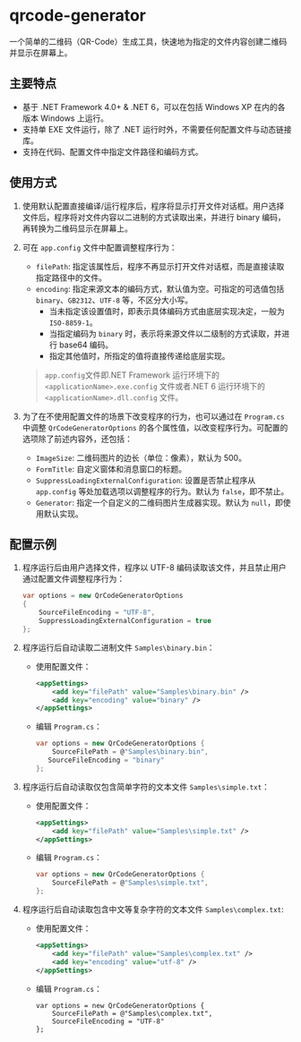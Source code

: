 # qrcode-generator

一个简单的二维码（QR-Code）生成工具，快速地为指定的文件内容创建二维码并显示在屏幕上。

## 主要特点

- 基于 .NET Framework 4.0+ & .NET 6，可以在包括 Windows XP 在内的各版本 Windows 上运行。
- 支持单 EXE 文件运行，除了 .NET 运行时外，不需要任何配置文件与动态链接库。
- 支持在代码、配置文件中指定文件路径和编码方式。

## 使用方式

1. 使用默认配置直接编译/运行程序后，程序将显示打开文件对话框。用户选择文件后，程序将对文件内容以二进制的方式读取出来，并进行 binary 编码，再转换为二维码显示在屏幕上。

2. 可在 `app.config` 文件中配置调整程序行为：

   - `filePath`: 指定该属性后，程序不再显示打开文件对话框，而是直接读取指定路径中的文件。
   - `encoding`: 指定来源文本的编码方式，默认值为空。可指定的可选值包括 `binary`、`GB2312`、`UTF-8` 等，不区分大小写。
     - 当未指定该设置值时，即表示具体编码方式由底层实现决定，一般为 `ISO-8859-1`。
     - 当指定编码为 `binary` 时，表示将来源文件以二级制的方式读取，并进行 base64 编码。
     - 指定其他值时，所指定的值将直接传递给底层实现。

   > `app.config`文件即.NET Framework 运行环境下的 `<applicationName>.exe.config` 文件或者.NET 6 运行环境下的 `<applicationName>.dll.config` 文件。

3. 为了在不使用配置文件的场景下改变程序的行为，也可以通过在 `Program.cs` 中调整 `QrCodeGeneratorOptions` 的各个属性值，以改变程序行为。可配置的选项除了前述内容外，还包括：
   - `ImageSize`: 二维码图片的边长（单位：像素），默认为 500。
   - `FormTitle`: 自定义窗体和消息窗口的标题。
   - `SuppressLoadingExternalConfiguration`: 设置是否禁止程序从 `app.config` 等处加载选项以调整程序的行为。默认为 `false`，即不禁止。
   - `Generator`: 指定一个自定义的二维码图片生成器实现。默认为 `null`，即使用默认实现。


## 配置示例

1. 程序运行后由用户选择文件，程序以 UTF-8 编码读取该文件，并且禁止用户通过配置文件调整程序行为：

   ```csharp
   var options = new QrCodeGeneratorOptions
   {
       SourceFileEncoding = "UTF-8",
       SuppressLoadingExternalConfiguration = true
   };
   ```

2. 程序运行后自动读取二进制文件 `Samples\binary.bin`：

   - 使用配置文件：

       ```xml
       <appSettings>
           <add key="filePath" value="Samples\binary.bin" />
           <add key="encoding" value="binary" />
       </appSettings>
       ```

   - 编辑 `Program.cs`：

     ```csharp
     var options = new QrCodeGeneratorOptions {
         SourceFilePath = @"Samples\binary.bin",
     	SourceFileEncoding = "binary"
     };
     ```

3. 程序运行后自动读取仅包含简单字符的文本文件 `Samples\simple.txt`：

   - 使用配置文件：

       ```xml
       <appSettings>
           <add key="filePath" value="Samples\simple.txt" />
       </appSettings>
       ```

   - 编辑 `Program.cs`：

     ```csharp
     var options = new QrCodeGeneratorOptions {
         SourceFilePath = @"Samples\simple.txt",
     };
     ```

4. 程序运行后自动读取包含中文等复杂字符的文本文件 `Samples\complex.txt`:

   - 使用配置文件：

       ```xml
       <appSettings>
           <add key="filePath" value="Samples\complex.txt" />
           <add key="encoding" value="utf-8" />
       </appSettings>
       ```

   - 编辑 `Program.cs`：

     ```icsharp
     var options = new QrCodeGeneratorOptions {
         SourceFilePath = @"Samples\complex.txt",
         SourceFileEncoding = "UTF-8"
     };
     ```